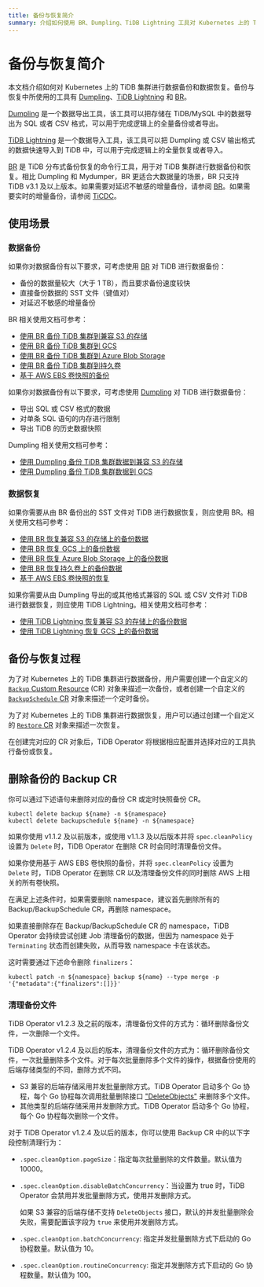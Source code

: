 ```yaml
---
title: 备份与恢复简介
summary: 介绍如何使用 BR、Dumpling、TiDB Lightning 工具对 Kubernetes 上的 TiDB 集群进行数据备份和数据恢复。
---
```


# 备份与恢复简介

本文档介绍如何对 Kubernetes 上的 TiDB 集群进行数据备份和数据恢复。备份与恢复中所使用的工具有 [Dumpling](https://docs.pingcap.com/zh/tidb/stable/dumpling-overview)、[TiDB Lightning](https://docs.pingcap.com/zh/tidb/stable/get-started-with-tidb-lightning) 和 [BR](https://docs.pingcap.com/zh/tidb/stable/backup-and-restore-tool)。

[Dumpling](https://docs.pingcap.com/zh/tidb/stable/dumpling-overview) 是一个数据导出工具，该工具可以把存储在 TiDB/MySQL 中的数据导出为 SQL 或者 CSV 格式，可以用于完成逻辑上的全量备份或者导出。

[TiDB Lightning](https://docs.pingcap.com/zh/tidb/stable/get-started-with-tidb-lightning) 是一个数据导入工具，该工具可以把 Dumpling 或 CSV 输出格式的数据快速导入到 TiDB 中，可以用于完成逻辑上的全量恢复或者导入。

[BR](https://docs.pingcap.com/zh/tidb/stable/backup-and-restore-tool) 是 TiDB 分布式备份恢复的命令行工具，用于对 TiDB 集群进行数据备份和恢复。相比 Dumpling 和 Mydumper，BR 更适合大数据量的场景，BR 只支持 TiDB v3.1 及以上版本。如果需要对延迟不敏感的增量备份，请参阅 [BR](https://docs.pingcap.com/zh/tidb/stable/backup-and-restore-tool)。如果需要实时的增量备份，请参阅 [TiCDC](https://docs.pingcap.com/zh/tidb/stable/ticdc-overview)。

## 使用场景

### 数据备份

如果你对数据备份有以下要求，可考虑使用 [BR](https://docs.pingcap.com/zh/tidb/stable/backup-and-restore-tool) 对 TiDB 进行数据备份：

- 备份的数据量较大（大于 1 TB），而且要求备份速度较快
- 直接备份数据的 SST 文件（键值对）
- 对延迟不敏感的增量备份

BR 相关使用文档可参考：

- [使用 BR 备份 TiDB 集群到兼容 S3 的存储](backup-to-aws-s3-using-br.md)
- [使用 BR 备份 TiDB 集群到 GCS](backup-to-gcs-using-br.md)
- [使用 BR 备份 TiDB 集群到 Azure Blob Storage](backup-to-azblob-using-br.md)
- [使用 BR 备份 TiDB 集群到持久卷](backup-to-pv-using-br.md)
- [基于 AWS EBS 卷快照的备份](backup-to-aws-s3-by-snapshot.md)

如果你对数据备份有以下要求，可考虑使用 [Dumpling](https://docs.pingcap.com/zh/tidb/stable/dumpling-overview) 对 TiDB 进行数据备份：

- 导出 SQL 或 CSV 格式的数据
- 对单条 SQL 语句的内存进行限制
- 导出 TiDB 的历史数据快照

Dumpling 相关使用文档可参考：

- [使用 Dumpling 备份 TiDB 集群数据到兼容 S3 的存储](backup-to-s3.md)
- [使用 Dumpling 备份 TiDB 集群数据到 GCS](backup-to-gcs.md)

### 数据恢复

如果你需要从由 BR 备份出的 SST 文件对 TiDB 进行数据恢复，则应使用 BR。相关使用文档可参考：

- [使用 BR 恢复兼容 S3 的存储上的备份数据](restore-from-aws-s3-using-br.md)
- [使用 BR 恢复 GCS 上的备份数据](restore-from-gcs-using-br.md)
- [使用 BR 恢复 Azure Blob Storage 上的备份数据](restore-from-azblob-using-br.md)
- [使用 BR 恢复持久卷上的备份数据](restore-from-pv-using-br.md)
- [基于 AWS EBS 卷快照的恢复](restore-from-aws-s3-by-snapshot.md)

如果你需要从由 Dumpling 导出的或其他格式兼容的 SQL 或 CSV 文件对 TiDB 进行数据恢复，则应使用 TiDB Lightning。相关使用文档可参考：

- [使用 TiDB Lightning 恢复兼容 S3 的存储上的备份数据](restore-from-s3.md)
- [使用 TiDB Lightning 恢复 GCS 上的备份数据](restore-from-gcs.md)

## 备份与恢复过程

为了对 Kubernetes 上的 TiDB 集群进行数据备份，用户需要创建一个自定义的 [`Backup` Custom Resource](backup-restore-cr.md#backup-cr-字段介绍) (CR) 对象来描述一次备份，或者创建一个自定义的 [`BackupSchedule` CR](backup-restore-cr.md#backupschedule-cr-字段介绍) 对象来描述一个定时备份。

为了对 Kubernetes 上的 TiDB 集群进行数据恢复，用户可以通过创建一个自定义的 [`Restore` CR](backup-restore-cr.md#restore-cr-字段介绍) 对象来描述一次恢复。

在创建完对应的 CR 对象后，TiDB Operator 将根据相应配置并选择对应的工具执行备份或恢复。

## 删除备份的 Backup CR

你可以通过下述语句来删除对应的备份 CR 或定时快照备份 CR。


```shell
kubectl delete backup ${name} -n ${namespace}
kubectl delete backupschedule ${name} -n ${namespace}
```

如果你使用 v1.1.2 及以前版本，或使用 v1.1.3 及以后版本并将 `spec.cleanPolicy` 设置为 `Delete` 时，TiDB Operator 在删除 CR 时会同时清理备份文件。

如果你使用基于 AWS EBS 卷快照的备份，并将 `spec.cleanPolicy` 设置为 `Delete` 时，TiDB Operator 在删除 CR 以及清理备份文件的同时删除 AWS 上相关的所有卷快照。

在满足上述条件时，如果需要删除 namespace，建议首先删除所有的 Backup/BackupSchedule CR，再删除 namespace。

如果直接删除存在 Backup/BackupSchedule CR 的 namespace，TiDB Operator 会持续尝试创建 Job 清理备份的数据，但因为 namespace 处于 `Terminating` 状态而创建失败，从而导致 namespace 卡在该状态。

这时需要通过下述命令删除 `finalizers`：


```shell
kubectl patch -n ${namespace} backup ${name} --type merge -p '{"metadata":{"finalizers":[]}}'
```

### 清理备份文件

TiDB Operator v1.2.3 及之前的版本，清理备份文件的方式为：循环删除备份文件，一次删除一个文件。

TiDB Operator v1.2.4 及以后的版本，清理备份文件的方式为：循环删除备份文件，一次批量删除多个文件。对于每次批量删除多个文件的操作，根据备份使用的后端存储类型的不同，删除方式不同。

* S3 兼容的后端存储采用并发批量删除方式。TiDB Operator 启动多个 Go 协程，每个 Go 协程每次调用批量删除接口 ["DeleteObjects"](https://docs.aws.amazon.com/AmazonS3/latest/API/API_DeleteObjects.html) 来删除多个文件。
* 其他类型的后端存储采用并发删除方式。TiDB Operator 启动多个 Go 协程，每个 Go 协程每次删除一个文件。

对于 TiDB Operator v1.2.4 及以后的版本，你可以使用 Backup CR 中的以下字段控制清理行为：

* `.spec.cleanOption.pageSize`：指定每次批量删除的文件数量。默认值为 10000。
* `.spec.cleanOption.disableBatchConcurrency`：当设置为 true 时，TiDB Operator 会禁用并发批量删除方式，使用并发删除方式。

    如果 S3 兼容的后端存储不支持 `DeleteObjects` 接口，默认的并发批量删除会失败，需要配置该字段为 `true` 来使用并发删除方式。

* `.spec.cleanOption.batchConcurrency`: 指定并发批量删除方式下启动的 Go 协程数量。默认值为 10。
* `.spec.cleanOption.routineConcurrency`: 指定并发删除方式下启动的 Go 协程数量。默认值为 100。
